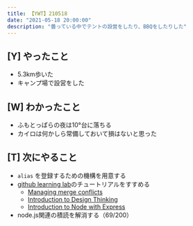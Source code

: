 ```yaml
---
title: 【YWT】210518
date: "2021-05-18 20:00:00"
description: "曇っている中でテントの設営をしたり、BBQをしたりした"
---
```


## [Y] やったこと

- 5.3km歩いた
- キャンプ場で設営をした

## [W] わかったこと

- ふもとっぱらの夜は10°台に落ちる
- カイロは何かしら常備しておいて損はないと思った

## [T] 次にやること

- `alias` を登録するための機構を用意する
- [github learning lab](https://lab.github.com/githubtraining)のチュートリアルをすすめる
  - [Managing merge conflicts](https://lab.github.com/githubtraining/managing-merge-conflicts)
  - [Introduction to Design Thinking](https://lab.github.com/githubtraining/introduction-to-design-thinking)
  - [Introduction to Node with Express](https://lab.github.com/everydeveloper/introduction-to-node-with-express)
- node.js関連の積読を解消する（69/200）
